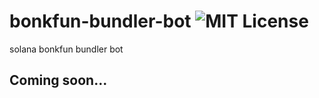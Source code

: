 # bonkfun-bundler-bot ![MIT License](https://svg-shields.com/badge/cj3/license-MIT-blue.svg)
solana bonkfun bundler bot

## Coming soon...
